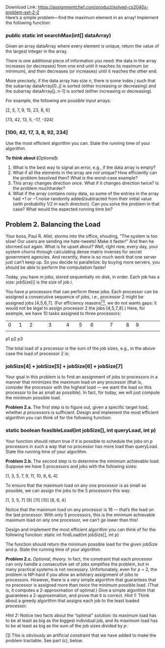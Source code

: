 Download Link: https://assignmentchef.com/product/solved-cs2040s-problem-set-2-2
<br>
Here’s a simple problem—find the maximum element in an array! Implement the following function:

<h3>public static int searchMax(int[] dataArray)</h3>

Given an array dataArray where every element is unique, return the value of the largest integer in the array.

There is one additional piece of information you need: the data in the array increases (or decreases) from one end until it reaches its maximum (or minimum), and then decreases (or increases) until it reaches the other end.

More precisely, if the data array has size <em>n</em>, there is some index <em>j </em>such that the subarray dataArray[0..j] is sorted (either increasing or decreasing) and the subarray dataArray[j..n-1] is sorted (either increasing or decreasing).

For example, the following are possible input arrays:

[2, 5, 7, 9, 15, 23, 8, 6]

[73, 42, 13, 5, -17, -324]

<h3>[100, 42, 17, 3, 8, 92, 234]</h3>

Use the most efficient algorithm you can. State the running time of your algorithm.

<strong>To think about (</strong><em>Optional</em><strong>):</strong>

<ol>

 <li>What is the best way to signal an error, e.g., if the data array is empty?</li>

 <li>What if all the elements in the array are not unique? How efficiently can the problem besolved then? What is the worst-case example?</li>

 <li>This array changes direction once. What if it changes direction twice? Is the problem muchharder?</li>

 <li>What if the array contains noisy data, so some of the entries in the array had +1 or −1 noise randomly added/subtracted from their initial value (with probability 1<em>/</em>2 in each direction). Can you solve the problem in that case? What would the expected running time be?</li>

</ol>

<h2>Problem 2.           Balancing the Load</h2>

Your boss, Paul R. Allel, storms into the office, shouting, “The system is too slow! Our users are sending me hate-tweets! Make it faster!” And then he stormed out again. What is he upset about? Well, right now, every day, your system churns through calculating dense matrix inverses for secret government agencies. And recently, there is so much work that one server just can’t keep up. So you decide to parallelize: by buying more servers, you should be able to perform the computation faster!

Today, you have <em>m </em>jobs, stored sequentially on disk, in order. Each job has a size: jobSize[i] is the size of job <em>i</em>.

You have <em>p </em>processors that can perform these jobs. Each processor can be assigned a consecutive sequence of jobs, i.e., processor 2 might be assigned jobs [4<em>,</em>5<em>,</em>6<em>,</em>7]. (For efficiency reasons<a href="#_ftn1" name="_ftnref1"><sup>[1]</sup></a>, we do not wants gaps: it would not be legal to assign processor 2 the jobs [4<em>,</em>5<em>,</em>7<em>,</em>8].) Here, for example, we have 10 tasks assigned to three processors:

<table width="589">

 <tbody>

  <tr>

   <td width="28">0</td>

   <td width="27">1</td>

   <td width="82">2</td>

   <td width="74">3</td>

   <td width="42">4</td>

   <td width="32">5</td>

   <td width="85">6</td>

   <td width="65">7</td>

   <td width="21">8</td>

   <td width="132">9</td>

  </tr>

  <tr>

   <td width="28"> </td>

   <td width="27"> </td>

   <td width="82"> </td>

   <td width="74"> </td>

   <td width="42"> </td>

   <td width="32"> </td>

   <td width="85"> </td>

   <td width="65"> </td>

   <td width="21"> </td>

   <td width="132"> </td>

  </tr>

 </tbody>

</table>

p1                                                                   p2                                                          p3

The total load of a processor is the sum of the job sizes, e.g., in the above case the load of processor 2 is:

<h3>jobSize[4] + jobSize[5] + jobSize[6] + jobSize[7]</h3>

Your goal in this problem is to find an assignment of jobs to processors in a manner that minimizes the maximum load on any processor (that is, consider the processor with the highest load — we want the load on this processor to be as small as possible). In fact, for today, we will just compute the minimum possible load.

<strong>Problem 2.a.   </strong>The first step is to figure out, given a specific target load, whether <em>p </em>processors is sufficient. Design and implement the most efficient algorithm you can think of for the following function:

<h3>static boolean feasibleLoad(int jobSize[], int queryLoad, int p)</h3>

Your function should return true if it is possible to schedule the jobs on <em>p </em>processors in such a way that no processor has more load than queryLoad. State the running time of your algorithm.

<strong>Problem 2.b. </strong>The second step is to determine the minimum achievable load. Suppose we have 5 processors and jobs with the following sizes:

[1, 3, 5, 7, 9, 11, 10, 8, 6, 4]

To ensure that the maximum load on any one processor is as small as possible, we can assign the jobs to the 5 processors this way:

[1, 3, 5, 7] [9] [11] [10] [8, 6, 4]

Notice that the maximum load on any processor is 18 — that’s the load on the last processor. With only 5 processors, this is the minimum achievable maximum load on any one processor, we can’t go lower than this!

Design and implement the most efficient algorithm you can think of for the following function: static int findLoad(int jobSize[], int p)

The function should return the minimum possible load for the given jobSize and p. State the running time of your algorithm.

<strong>Problem 2.c. </strong><em>Optional, theory. </em>In fact, the constraint that each processor can only handle a consecutive set of jobs simplifies the problem, but in many practical systems is not necessary. Unfortunately, even for <em>p </em>= 2, the problem is NP-hard if you allow an arbitrary assignment of jobs to processors. However, there is a very simple algorithm that guarantees that no processor is assigned more than <em>twice </em>the minimum possible load. (That is, it computes a 2-approximation of optimal.) Give a simple algorithm that guarantees a 2-approximation, and prove that it is correct. <em>Hint 1: </em>Think about a greedy algorithm that assigns each job to the least loaded processor.

<em>Hint 2: </em>Notice two facts about the “optimal” solution: its maximum load has to be at least as big as the biggest individual job, and its maximum load has to be at least as big as the sum of the job sizes divided by <em>p</em>.

<a href="#_ftnref1" name="_ftn1">[1]</a> This is obviously an artificial constraint that we have added to make the problem tractable. See part (c), below.